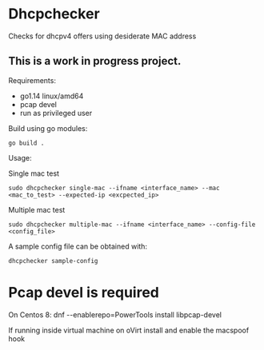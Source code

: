 # Dhcpchecker
Checks for dhcpv4 offers using desiderate MAC address

## This is a work in progress project.

Requirements:

- go1.14 linux/amd64
- pcap devel
- run as privileged user

Build using go modules:

```go build .```

Usage:

Single mac test

```sudo dhcpchecker single-mac --ifname <interface_name> --mac <mac_to_test> --expected-ip <excpected_ip>```

Multiple mac test

```sudo dhcpchecker multiple-mac --ifname <interface_name> --config-file <config_file>```

A sample config file can be obtained with:

```dhcpchecker sample-config```


# Pcap devel is required

On Centos 8: dnf --enablerepo=PowerTools install libpcap-devel

If running inside virtual machine on oVirt install and enable the macspoof hook